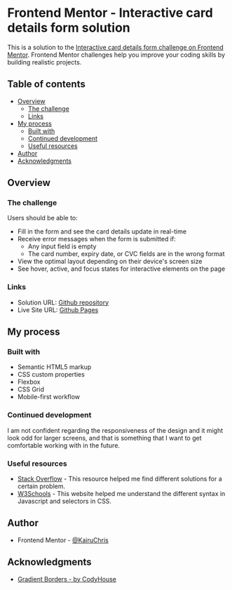 # Frontend Mentor - Interactive card details form solution

This is a solution to the [Interactive card details form challenge on Frontend Mentor](https://www.frontendmentor.io/challenges/interactive-card-details-form-XpS8cKZDWw). Frontend Mentor challenges help you improve your coding skills by building realistic projects. 

## Table of contents

- [Overview](#overview)
  - [The challenge](#the-challenge)
  - [Links](#links)
- [My process](#my-process)
  - [Built with](#built-with)
  - [Continued development](#continued-development)
  - [Useful resources](#useful-resources)
- [Author](#author)
- [Acknowledgments](#acknowledgments)


## Overview

### The challenge

Users should be able to:

- Fill in the form and see the card details update in real-time
- Receive error messages when the form is submitted if:
  - Any input field is empty
  - The card number, expiry date, or CVC fields are in the wrong format
- View the optimal layout depending on their device's screen size
- See hover, active, and focus states for interactive elements on the page

### Links

- Solution URL: [Github repository](https://github.com/KairuChris/interactive-card-details)
- Live Site URL: [Github Pages](https://kairuchris.github.io/interactive-card-details/)

## My process

### Built with

- Semantic HTML5 markup
- CSS custom properties
- Flexbox
- CSS Grid
- Mobile-first workflow

### Continued development

I am not confident regarding the responsiveness of the design and it might look odd for larger screens, and that is something that I want to get comfortable working with in the future. 


### Useful resources

- [Stack Overflow](https://stackoverflow.com) - This resource helped me find different solutions for a certain problem.
- [W3Schools](https://www.w3schools.com/) - This website helped me understand the different syntax in Javascript and selectors in CSS.  


## Author

- Frontend Mentor - [@KairuChris](https://www.frontendmentor.io/profile/KairuChris)

## Acknowledgments

- [Gradient Borders - by CodyHouse](https://codyhouse.co/nuggets/css-gradient-borders)
